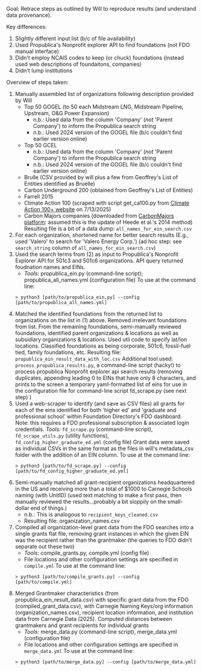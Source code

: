 Goal: Retrace steps as outlined by Will to reproduce results (and understand data provenance).

Key differences:
1. Slightly different input list (b/c of file availability)
2. Used Propublica's Nonprofit explorer API to find foundations (not FDO manual interface)
3. Didn't employ NCAIS codes to keep (or chuck) foundations (instead used web descriptions of foundaitons, companies)
4. Didn't lump institutions

Overview of steps taken:
1. Manually assembled list of organizations following description provided by Will
    * Top 50 GOGEL (to 50 each Midstream LNG, Midstream Pipeline, Upstream, O&G Power Expansion)
        * n.b.: Used data from the column 'Company' (*not* 'Parent Company') to inform the Propublica search string
        * n.b.: Used 2024 version of the GOGEL file (b/c couldn't find earlier version online)
    * Top 50 GCEL
        * n.b.: Used data from the column 'Company' (*not* 'Parent Company') to inform the Propublica search string
         * n.b.: Used 2024 version of the GOGEL file (b/c couldn't find earlier version online)
    * Brulle (CSV provided by will plus a few from Geoffrey's List of Entities identified as Bruelle)
    * Carbon Underground 200 (obtained from Geoffrey's List of Entities)
    * Farrell 2015
    * Climate Action 100 (scraped with script get_ca100.py from [Climate Action 100+ website](https://www.climateaction100.org/whos-involved/companies/) on 7/13/2025)
    * Carbon Majors companies (downloaded from [CarbonMajors platform](https://carbonmajors.org/EN/index.html): assumed this is the update of Heede et al.'s 2014 method)
    Resulting file is a bit of a data dump: `all_names_for_ein_search.csv`
2. For each organization, shortened name for better search results (E.g., used 'Valero' to search for 'Valero Energy Corp.') (ad hoc step: see `search_string` column of `all_names_for_ein_search.csv`)
3. Used the search terms from (2) as input to Propublica's Nonprofit Explorer API for 501c3 and 501c6 organizations. API query returned foudnation names and EINs.
    * *Tools:* propublica_ein.py (command-line script); propublica_all_names.yml (configuration file)
    To use at the command line:
    ```
    > python3 [path/to/propublica_ein.py] --config [path/to/propublica_all_names.yml]
    ```
4. Matched the identified foundations from the returned list to organizations on the list in (1) above. Removed irrelevant foundations from list.  From the remaining foundations, semi-manually reviewed foundations, identified parent organizations & locations as well as subsidiary organizations & locations. Used util code to specify lat/lon locations. Classified foundations as being corporate, 501c6, fossil-fuel tied, family foundations, etc. Resulting file: `propublica_ein_result_data_with_loc.csv`
    Additional tool used: `process_propublica_results.py`, a command-line script (hacky!) to process propublica Nonprofit explorer api search results (removing duplicates, appending leading 0 to EINs that have only 8 characters, and prints to the screen a temporary yaml-formatted list of eins for use in the configuration file for command-line script fd_scrape.py (see next step) )
5. Used a web-scraper to identify (and save as CSV files) all grants for each of the eins identified for both 'higher ed' and 'graduate and professional school' within Foundation Directory's FDO dashboard. Note: this requires a FDO professional subscription & associated login credentials.
    *Tools:* `fd_scrape.py` (command-line script), `fd_scrape_utils.py` (utility functions), `fd_config_higher_graduate_ed.yml` (config file)
    Grant data were saved as individual CSVs in the same format as the files in will's metadata_csv folder with the addition of an EIN column.
    To use at the command line:
    ```
    > python3 [path/to/fd_scrape.py] --config [path/to/fd_config_higher_graduate_ed.yml]
    ```
6. Semi-manually matched all grant-recipient organizations headquartered in the US and receiving more than a total of $1000 to Carnegie Schools naming (with UnitID) (used text matching to make a first pass, then manually reviewed the results...probably a bit sloppily on the small-dollar end of things.)
    * n.b.: This is analogous to `recipient_keys_cleaned.csv`
    * Resulting file: organization_names.csv
7. Compiled all organization-level grant data from the FDO searches into a single grants flat file, removing grant instances in which the given EIN was the recipient rather than the grantmaker (the queries to FDO didn't separate out these two)
    * *Tools:* compile_grants.py, compile.yml (config file)
    * File locations and other configuration settings are specified in `compile.yml`
    To use at the command line:
    ```
    > python3 [path/to/compile_grants.py] --config [path/to/compile.yml]
    ```
8. Merged Grantmaker characteristics (from propublica_ein_result_data.csv) with specific grant data from the FDO (compiled_grant_data.csv), with Carnegie Naming Keys/org information (organization_names.csv), recipient location information, and institution data from Carnegie Data (2025). Computed distances between grantmakers and grant recipients for individual grants
    * *Tools:* merge_data.py (command-line script), merge_data.yml (configuration file)
    * File locations and other configuration settings are specified in `merge_data.yml`
    To use at the command line:
    ```
    > python3 [path/to/merge_data.py] --config [path/to/merge_data.yml]
    ```
